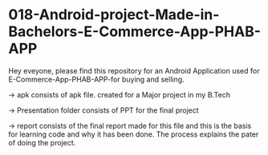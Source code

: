 # 018-Android-project-Made-in-Bachelors-E-Commerce-App-PHAB-APP
Hey eveyone, please find this repository for an Android Application used for E-Commerce-App-PHAB-APP-for buying and selling. 

-> apk consists of apk file. created for a Major project in my B.Tech

-> Presentation folder consists of PPT for the final project

-> report consists of the final report made for this file and this is the basis for learning code and why it has been done. The process explains the pater of doing the project.
